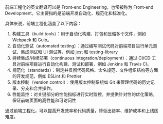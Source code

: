 前端工程化的英文翻译可以是 Front-end Engineering，也常被称为 Front-end Development，它主要指的是前端开发自动化、规范化和标准化。

具体来说，前端工程化涵盖了以下内容：

1. 构建工具（build tools）：用于自动化构建、打包和压缩多个文件，例如 Webpack 和 Gulp。
2. 自动化测试（automated testing）：通过编写测试代码对前端项目进行单元测试、集成测试和 UI 测试等，例如 jest 和 testing-library
3. 持续集成/持续部署（continuous integration/deployment）：通过 CI/CD 工具对前端项目进行自动化构建、测试和部署，例如 Jenkins 和 Travis CI。
4. 规范化（standards）：制定并贯彻代码风格、命名规范、文件组织结构等方面的开发规范，例如 ESLint 和 Prettier
5. 版本控制（version control）：使用版本控制系统如 Git 来管理代码的历史记录、分支和合并操作。
6. 性能监控：对关键部分的性能指标进行实时监控，并提供针对性的优化策略，保证前端页面的高性能和可访问性

通过前端工程化，可以提高开发效率和代码质量，降低出错率、维护成本和上线困难度。